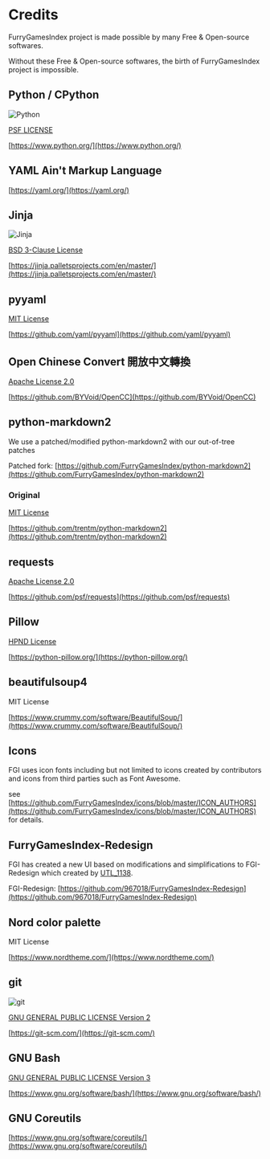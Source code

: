 # Credits

FurryGamesIndex project is made possible by many Free & Open-source softwares.

Without these Free & Open-source softwares, the birth of FurryGamesIndex project is impossible.

## Python / CPython

![Python](https://i.imgur.com/HMaUIXY.png)

[PSF LICENSE](https://docs.python.org/3/license.html)

[https://www.python.org/](https://www.python.org/)

## YAML Ain't Markup Language

[https://yaml.org/](https://yaml.org/)

## Jinja

![Jinja](https://i.imgur.com/h7rRqcV.png)

[BSD 3-Clause License](https://github.com/pallets/jinja/blob/master/LICENSE.rst)

[https://jinja.palletsprojects.com/en/master/](https://jinja.palletsprojects.com/en/master/)

## pyyaml

[MIT License](https://github.com/yaml/pyyaml/blob/master/LICENSE)

[https://github.com/yaml/pyyaml](https://github.com/yaml/pyyaml)

## Open Chinese Convert 開放中文轉換

[Apache License 2.0](https://github.com/BYVoid/OpenCC/blob/master/LICENSE)

[https://github.com/BYVoid/OpenCC](https://github.com/BYVoid/OpenCC)

## python-markdown2

We use a patched/modified python-markdown2 with our out-of-tree patches

Patched fork: [https://github.com/FurryGamesIndex/python-markdown2](https://github.com/FurryGamesIndex/python-markdown2)

### Original

[MIT License](https://github.com/trentm/python-markdown2/blob/master/LICENSE.txt)

[https://github.com/trentm/python-markdown2](https://github.com/trentm/python-markdown2)

## requests

[Apache License 2.0](https://github.com/psf/requests/blob/master/LICENSE)

[https://github.com/psf/requests](https://github.com/psf/requests)

## Pillow

[HPND License](https://github.com/python-pillow/Pillow/blob/master/LICENSE)

[https://python-pillow.org/](https://python-pillow.org/)

## beautifulsoup4

MIT License

[https://www.crummy.com/software/BeautifulSoup/](https://www.crummy.com/software/BeautifulSoup/)

## Icons

FGI uses icon fonts including but not limited to icons created by contributors and icons from third parties such as Font Awesome.

see [https://github.com/FurryGamesIndex/icons/blob/master/ICON_AUTHORS](https://github.com/FurryGamesIndex/icons/blob/master/ICON_AUTHORS) for details.

## FurryGamesIndex-Redesign

FGI has created a new UI based on modifications and simplifications to FGI-Redesign which created by [UTL_1138](https://github.com/967018).

FGI-Redesign: [https://github.com/967018/FurryGamesIndex-Redesign](https://github.com/967018/FurryGamesIndex-Redesign)

## Nord color palette

MIT License

[https://www.nordtheme.com/](https://www.nordtheme.com/)

## git

![git](https://i.imgur.com/PPCjVty.png)

[GNU GENERAL PUBLIC LICENSE Version 2](https://git-scm.com/about/free-and-open-source)

[https://git-scm.com/](https://git-scm.com/)

## GNU Bash

[GNU GENERAL PUBLIC LICENSE Version 3](https://www.gnu.org/licenses/gpl-3.0.html)

[https://www.gnu.org/software/bash/](https://www.gnu.org/software/bash/)

## GNU Coreutils

[https://www.gnu.org/software/coreutils/](https://www.gnu.org/software/coreutils/)
